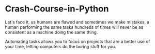 # Crash-Course-in-Python

Let's face it, us humans are flawed and sometimes we make mistakes, a human performing the same tasks hundreds of times will never be as consistent as a machine doing the same thing.

Automating tasks allows you to focus on projects that are a better use of your time, letting computers do the boring stuff for you.
